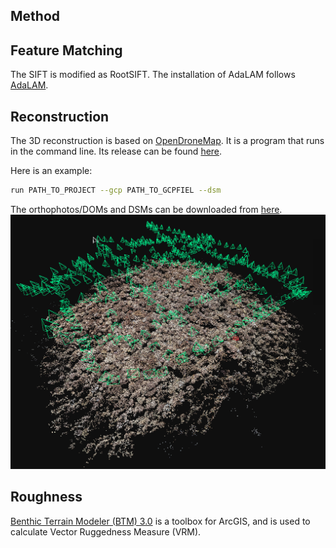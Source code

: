 
Method
---------------

## Feature Matching
The SIFT is modified as RootSIFT.
The installation of AdaLAM follows [AdaLAM](https://github.com/cavalli1234/AdaLAM).

## Reconstruction
The 3D reconstruction is based on [OpenDroneMap](https://opendronemap.org/). It is a program that runs in the command line. Its release can be found [here](https://github.com/OpenDroneMap/ODM/releases).

Here is an example:
```bash
run PATH_TO_PROJECT --gcp PATH_TO_GCPFIEL --dsm
```

The orthophotos/DOMs and DSMs can be downloaded from [here](https://drive.google.com/drive/folders/18vh2BUHEDRaTmuHEKyhz3XT1_jmJSWPg?usp=sharing).
![avatar](./img/img1.png)

## Roughness
[Benthic Terrain Modeler (BTM) 3.0](https://www.arcgis.com/home/item.html?id=b0d0be66fd33440d97e8c83d220e7926#!?TB_iframe=true) is a toolbox for ArcGIS, and is used to calculate Vector Ruggedness Measure (VRM).